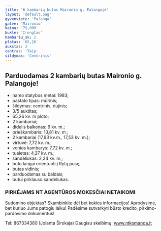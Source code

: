 ```yaml
---
title: '6 kambarių butas Maironio g. Palangoje'
layout: 'default.pug'
gyvenviete: 'Palanga'
gatve: 'Maironio'
kaina: '79,000'
bukle: 'Įrengtas'
kambariu_sk: 2
plotas: '65,26'
aukstas: 3
centras: 'Taip'
sildymas: 'Centrinis'
---
```


## Parduodamas 2 kambarių butas Maironio g. Palangoje!

- namo statybos metai: 1983;
- pastato tipas: mūrinis;
- šildymas: centrinis, dujinis;
- 3/5 aukštas;
- 65,26 kv. m ploto;
- 2 kambariai;
- didelis balkonas: 6 kv. m.;
- prieškambaris: 13,81 kv. m.;
- 2 kambariai (17,63 kv.m., 17,53 kv. m.);
- virtuvė: 7,72 kv. m.;
- vonios kambarys: 7,72 kv. m.;
- tualetas: 4,27 kv. m.;
- sandėliukas: 2,24 kv. m.;
- buto langai orientuoti į Rytų pusę;
- butas vidinis;
- parduodamas su baldais;
- butui priklauso sandėliukas.


### PIRKĖJAMS NT AGENTŪROS MOKESČIAI NETAIKOMI

Sudomino objektas? Skambinkite dėl bet kokios informacijos! Aprodysime, bet kuriuo Jums patogiu laiku! Padėsime sutvarkyti būsto kredito, pirkimo-pardavimo dokumentus!

Tel: 867334380 (Jolanta Širokaja)
Daugiau skelbimų: www.ntkomanda.lt